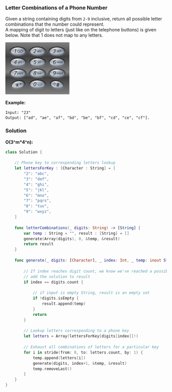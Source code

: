 
### Letter Combinations of a Phone Number

Given a string containing digits from `2-9` inclusive, return all possible letter combinations that the number could represent.</br>
A mapping of digit to letters (just like on the telephone buttons) is given below. Note that 1 does not map to any letters.

![images/question_17.png](images/question_17.png)

__Example:__
```
Input: "23"
Output: ["ad", "ae", "af", "bd", "be", "bf", "cd", "ce", "cf"].
```

### Solution
__O(3^m*4^n):__
```Swift
class Solution {
    
    // Phone key to corresponding letters lookup
    let lettersForKey : [Character : String] = [
        "2": "abc",
        "3": "def",
        "4": "ghi",
        "5": "jkl",
        "6": "mno",
        "7": "pqrs",
        "8": "tuv",
        "9": "wxyz",
    ]
    
    func letterCombinations(_ digits: String) -> [String] {
        var temp : String = "", result : [String] = []
        generate(Array(digits), 0, &temp, &result)
        return result
    }
    
    func generate(_ digits: [Character], _ index: Int, _ temp: inout String, _ result: inout [String]) {

        // If index reaches digit count, we know we've reached a possible solution,
        // add the solution to result
        if index == digits.count {

            // if input is empty String, result is an empty set
            if !digits.isEmpty {
                result.append(temp)
            }
            return
        }

        // Lookup letters corresponding to a phone key
        let letters = Array(lettersForKey[digits[index]]!)

        // Exhaust all combinations of letters for a particular key
        for i in stride(from: 0, to: letters.count, by: 1) {
            temp.append(letters[i])
            generate(digits, index+1, &temp, &result)
            temp.removeLast()
        }
    }
}
```
